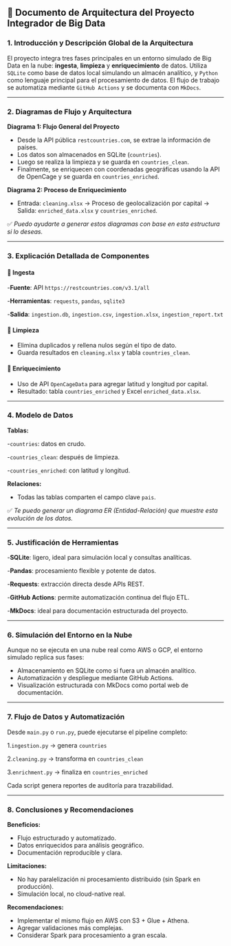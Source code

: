 ## 📘 Documento de Arquitectura del Proyecto Integrador de Big Data

### 1. Introducción y Descripción Global de la Arquitectura

El proyecto integra tres fases principales en un entorno simulado de Big Data en la nube: **ingesta**, **limpieza** y **enriquecimiento** de datos. Utiliza `SQLite` como base de datos local simulando un almacén analítico, y `Python` como lenguaje principal para el procesamiento de datos. El flujo de trabajo se automatiza mediante `GitHub Actions` y se documenta con `MkDocs`.

---

### 2. Diagramas de Flujo y Arquitectura

**Diagrama 1: Flujo General del Proyecto**

- Desde la API pública `restcountries.com`, se extrae la información de países.
- Los datos son almacenados en SQLite (`countries`).
- Luego se realiza la limpieza y se guarda en `countries_clean`.
- Finalmente, se enriquecen con coordenadas geográficas usando la API de OpenCage y se guarda en `countries_enriched`.

**Diagrama 2: Proceso de Enriquecimiento**

- Entrada: `cleaning.xlsx` → Proceso de geolocalización por capital → Salida: `enriched_data.xlsx` y `countries_enriched`.

✅ *Puedo ayudarte a generar estos diagramas con base en esta estructura si lo deseas.*

---

### 3. Explicación Detallada de Componentes

#### 🔹 Ingesta

-**Fuente**: API `https://restcountries.com/v3.1/all`

-**Herramientas**: `requests`, `pandas`, `sqlite3`

-**Salida**: `ingestion.db`, `ingestion.csv`, `ingestion.xlsx`, `ingestion_report.txt`

#### 🔹 Limpieza

- Elimina duplicados y rellena nulos según el tipo de dato.
- Guarda resultados en `cleaning.xlsx` y tabla `countries_clean`.

#### 🔹 Enriquecimiento

- Uso de API `OpenCageData` para agregar latitud y longitud por capital.
- Resultado: tabla `countries_enriched` y Excel `enriched_data.xlsx`.

---

### 4. Modelo de Datos

**Tablas:**

-`countries`: datos en crudo.

-`countries_clean`: después de limpieza.

-`countries_enriched`: con latitud y longitud.

**Relaciones:**

- Todas las tablas comparten el campo clave `pais`.

✅ *Te puedo generar un diagrama ER (Entidad-Relación) que muestre esta evolución de los datos.*

---

### 5. Justificación de Herramientas

-**SQLite**: ligero, ideal para simulación local y consultas analíticas.

-**Pandas**: procesamiento flexible y potente de datos.

-**Requests**: extracción directa desde APIs REST.

-**GitHub Actions**: permite automatización continua del flujo ETL.

-**MkDocs**: ideal para documentación estructurada del proyecto.

---

### 6. Simulación del Entorno en la Nube

Aunque no se ejecuta en una nube real como AWS o GCP, el entorno simulado replica sus fases:

- Almacenamiento en SQLite como si fuera un almacén analítico.
- Automatización y despliegue mediante GitHub Actions.
- Visualización estructurada con MkDocs como portal web de documentación.

---

### 7. Flujo de Datos y Automatización

Desde `main.py` o `run.py`, puede ejecutarse el pipeline completo:

1.`ingestion.py` → genera `countries`

2.`cleaning.py` → transforma en `countries_clean`

3.`enrichment.py` → finaliza en `countries_enriched`

Cada script genera reportes de auditoría para trazabilidad.

---

### 8. Conclusiones y Recomendaciones

**Beneficios:**

- Flujo estructurado y automatizado.
- Datos enriquecidos para análisis geográfico.
- Documentación reproducible y clara.

**Limitaciones:**

- No hay paralelización ni procesamiento distribuido (sin Spark en producción).
- Simulación local, no cloud-native real.

**Recomendaciones:**

- Implementar el mismo flujo en AWS con S3 + Glue + Athena.
- Agregar validaciones más complejas.
- Considerar Spark para procesamiento a gran escala.
